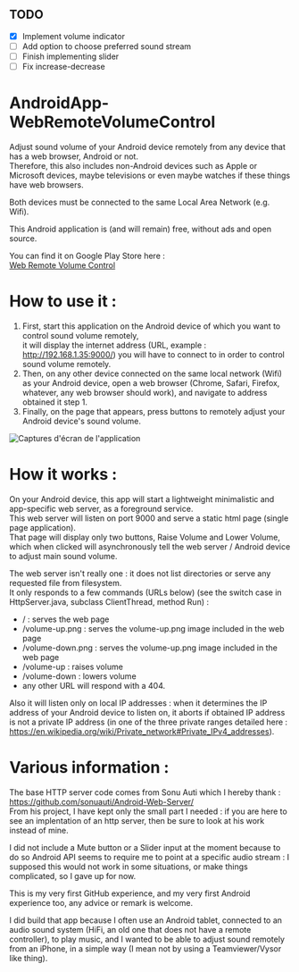 ## TODO

- [x] Implement volume indicator
- [ ] Add option to choose preferred sound stream
- [ ] Finish implementing slider
- [ ] Fix increase-decrease

# AndroidApp-WebRemoteVolumeControl
Adjust sound volume of your Android device remotely from any device that has a web browser, Android or not.  
Therefore, this also includes non-Android devices such as Apple or Microsoft devices, maybe televisions or even maybe watches if these things have web browsers.  

Both devices must be connected to the same Local Area Network (e.g. Wifi).  

This Android application is (and will remain) free, without ads and open source.  

You can find it on Google Play Store here :  
[Web Remote Volume Control](https://play.google.com/store/apps/details?id=com.tanaka42.webremotevolumecontrol)


How to use it :
===============

1. First, start this application on the Android device of which you want to control sound volume remotely,  
   it will display the internet address (URL, example : http://192.168.1.35:9000/) you will have to connect to in order to control sound volume remotely.
2. Then, on any other device connected on the same local network (Wifi) as your Android device, open a web browser (Chrome, Safari, Firefox, whatever, any web browser should work), and navigate to address obtained it step 1.
3. Finally, on the page that appears, press buttons to remotely adjust your Android device's sound volume.

![Captures d'écran de l'application](https://raw.githubusercontent.com/tanaka42/androidapp-webremotevolumecontrol/master/google-play-store-images-20.29.1/image_1024_500_en.png "Captures d'écran de l'application")

How it works :
==============

On your Android device, this app will start a lightweight minimalistic and app-specific web server, as a foreground service.  
This web server will listen on port 9000 and serve a static html page (single page application).  
That page will display only two buttons, Raise Volume and Lower Volume, which when clicked will asynchronously tell the web server / Android device to adjust main sound volume.

The web server isn't really one : it does not list directories or serve any requested file from filesystem.  
It only responds to a few commands (URLs below) (see the switch case in HttpServer.java, subclass ClientThread, method Run) :  
* / : serves the web page
* /volume-up.png : serves the volume-up.png image included in the web page
* /volume-down.png : serves the volume-up.png image included in the web page
* /volume-up : raises volume
* /volume-down : lowers volume
* any other URL will respond with a 404.

Also it will listen only on local IP addresses : when it determines the IP address of your Android device to listen on, it aborts if obtained IP address is not a private IP address (in one of the three private ranges detailed here : https://en.wikipedia.org/wiki/Private_network#Private_IPv4_addresses).

Various information :
=====================

The base HTTP server code comes from Sonu Auti which I hereby thank : https://github.com/sonuauti/Android-Web-Server/  
From his project, I have kept only the small part I needed : if you are here to see an implentation of an http server, then be sure to look at his work instead of mine.

I did not include a Mute button or a Slider input at the moment because to do so Android API seems to require me to point at a specific audio stream : I supposed this would not work in some situations, or make things complicated, so I gave up for now.

This is my very first GitHub experience, and my very first Android experience too, any advice or remark is welcome.

I did build that app because I often use an Android tablet, connected to an audio sound system (HiFi, an old one that does not have a remote controller), to play music, and I wanted to be able to adjust sound remotely from an iPhone, in a simple way (I mean not by using a Teamviewer/Vysor like thing).
